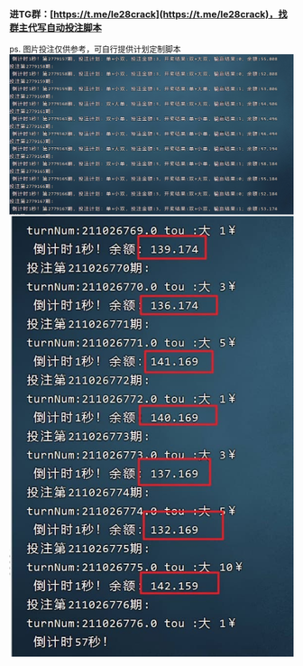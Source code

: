 ### 进TG群：[https://t.me/le28crack](https://t.me/le28crack)，找群主代写自动投注脚本

ps. 图片投注仅供参考，可自行提供计划定制脚本
![image.png](https://github.com/le28crack/auto_bet/blob/main/Snipaste_2021-11-03_20-44-48.png?raw=true)
![](https://github.com/le28crack/auto_bet/blob/main/photo_2021-10-26_23-38-32.jpg?raw=true)
